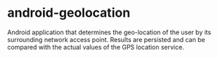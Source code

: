 # android-geolocation
Android application that determines the geo-location of the user by its surrounding network access point. Results are persisted and can be compared with the actual values of the GPS location service.
